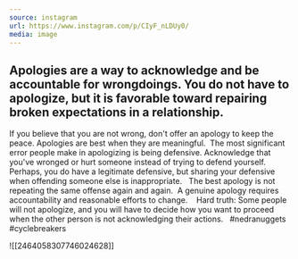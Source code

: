 ```yaml
---
source: instagram
url: https://www.instagram.com/p/CIyF_nLDUy0/
media: image
---
```


## ⁣⁣Apologies are a way to acknowledge and be accountable for wrongdoings. You do not have to apologize, but it is favorable toward repairing broken expectations in a relationship. 

If you believe that you are not wrong, don't offer an apology to keep the peace. Apologies are best when they are meaningful. 
⁣⁣⁣⁣
The most significant error people make in apologizing is being defensive. ⁣⁣⁣⁣Acknowledge that you've wronged or hurt someone instead of trying to defend yourself. ⁣⁣Perhaps, you do have a legitimate defensive, but sharing your defensive when offending someone else is inappropriate. 
⁣⁣
The best apology is not repeating the same offense again and again.⁣⁣
⁣⁣
A genuine apology requires accountability and reasonable efforts to change. ⁣⁣
 
Hard truth: Some people will not apologize, and you will have to decide how you want to proceed when the other person is not acknowledging their actions. 
⁣⁣⁣⁣⁣⁣⁣⁣⁣⁣⁣⁣⁣⁣⁣
#nedranuggets #cyclebreakers

![[2464058307746024628]]

